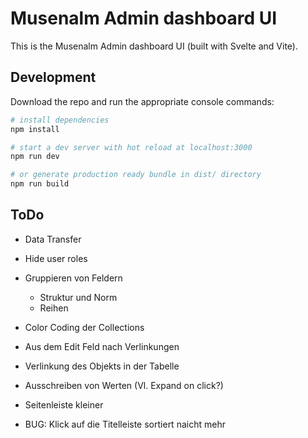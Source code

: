Musenalm Admin dashboard UI
======================================================================

This is the Musenalm Admin dashboard UI (built with Svelte and Vite).

## Development

Download the repo and run the appropriate console commands:

```sh
# install dependencies
npm install

# start a dev server with hot reload at localhost:3000
npm run dev

# or generate production ready bundle in dist/ directory
npm run build
```


## ToDo
- Data Transfer
- Hide user roles

- Gruppieren von Feldern
    - Struktur und Norm
    - Reihen
- Color Coding der Collections
- Aus dem Edit Feld nach Verlinkungen
- Verlinkung des Objekts in der Tabelle
- Ausschreiben von Werten (Vl. Expand on click?)
- Seitenleiste kleiner
- BUG: Klick auf die Titelleiste sortiert naicht mehr
